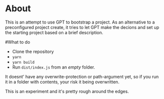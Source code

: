 # About
This is an attempt to use GPT to bootstrap a project. As an alternative to a preconfigured project create, it tries to let GPT make the decions and set up the starting project based on a brief description.

#What to do
- Clone the repository
- `yarn`
- `yarn build`
- Run `dist/index.js` from an *empty* folder.

It doesnt' have any overwrite-protection or path-argument yet, so if you run it in a folder with contents, your risk it being overwritten.

This is an experiment and it's pretty rough around the edges.
